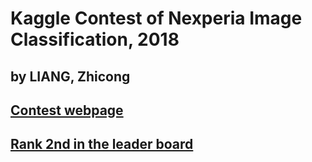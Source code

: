 # Kaggle Contest of Nexperia Image Classification, 2018
## by LIANG, Zhicong

## [Contest webpage](https://www.kaggle.com/c/semi-conductor-image-classification-1/overview "https://www.kaggle.com/c/semi-conductor-image-classification-1/overview")
## [Rank 2nd in the leader board](https://www.kaggle.com/c/semi-conductor-image-classification-1/leaderboard)
